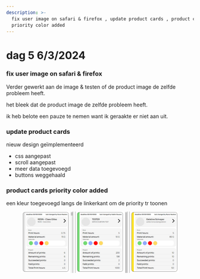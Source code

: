 ```yaml
---
description: >-
  fix user image on safari & firefox , update product cards , product cards
  priority color added
---
```


# dag 5 6/3/2024

### fix user image on safari & firefox

Verder gewerkt aan de image & testen of de product image de zelfde probleem heeft.

het bleek dat de product image de zelfde probleem heeft.

ik heb belote een pauze te nemen want ik geraakte er niet aan uit.

### update product cards

nieuw design geïmplementeerd&#x20;

* css aangepast&#x20;
* scroll aangepast
* meer data toegevoegd&#x20;
* buttons weggehaald

### product cards priority color added&#x20;

een kleur toegevoegd langs de linkerkant om de priority tr toonen&#x20;

<figure><img src="../.gitbook/assets/Schermafbeelding 2024-04-05 163658.png" alt=""><figcaption></figcaption></figure>



